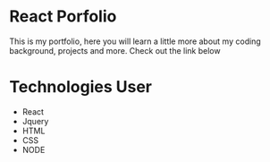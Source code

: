 # React Porfolio
This is my portfolio, here you will learn a little more about my coding background, projects and more. Check out the link below


# Technologies User
- React
- Jquery
- HTML
- CSS
- NODE 





